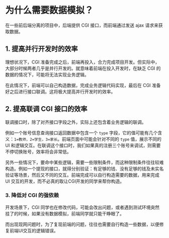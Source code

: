 # 为什么需要数据模拟？

在一些前后端分离的项目中，后端提供 CGI 接口，而前端通过发送 ajax 请求来获取数据。

## 1. 提高并行开发时的效率

理想状况下，CGI 准备完成之后，前端再投入，合力完成项目开发。但实际中，大部分时候两者几乎是并行开发的。就意味着前端在投入开发时，在缺乏 CGI 的数据的情况下，可能将无法实现业务逻辑。

在此情况下，前端可以自己构造数据，完成业务逻辑代码实现，最后在 CGI 准备好之后进行接口联调。这将极大提高并行开发时的效率。

## 2. 提高联调 CGI 接口的效率

联调接口时，除了对齐接口字段之外，实际上还包含着业务逻辑的联调。

例如一个账号信息查询接口返回数据中包含一个 `type` 字段，它的值可能有几个含义：`1=教师，2=学生，3=家长`。前端页面中可能会针对不同的 `type` 值，展示不同的 UI 和逻辑交互。在联调这个接口时，我们如果真的注册三个账号来调试，则需要不停切换账号，效率将会非常低。

另外一些情况下，要命中某些逻辑，需要一些限制条件，而这种限制条件往往较难构造。例如一个提现的接口，就得分别验证：有足够的钱、没有足够的钱及未实名验证等场景，然后又不同的交互。前端完成可以自行构造需要的数据，用来完成 UI 交互的开发，而不必真的取让CGI开发的同学来帮你构造。

### 3. 降低对 CGI 的强依赖

开发场景下，CGI 同学也在修改代码，可能会改出问题，或者遇到测试环境突然挂了的时候，如果没有数据模拟，前端同学就只能干睁眼了。

而出现现网问题时，为了复现前端的问题，往往也需要自行构造一些数据，以便修复前端UI交互的逻辑错误。
